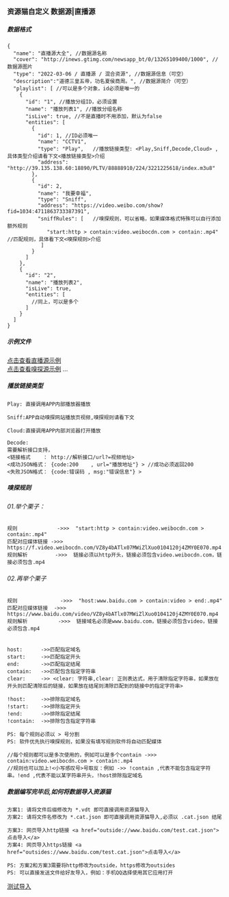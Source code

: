 ### 资源猫自定义 数据源|直播源

##### 数据格式
```
{
  "name": "直播源大全", //数据源名称
  "cover": "http://inews.gtimg.com/newsapp_bt/0/13265109400/1000", //数据源图片
  "type": "2022-03-06 / 直播源 / 混合资源", //数据源信息（可空）
  "description":"道德三皇五帝，功名夏侯商周。", //数据源简介（可空）
  "playlist": [ //可以是多个对象，id必须是唯一的
    {
      "id": "1", //播放分组ID，必须设置
      "name": "播放列表1", //播放分组名称
      "isLive": true, //不是直播时不用添加，默认为false
      "entities": [
        {
          "id": 1, //ID必须唯一
          "name": "CCTV1",
          "type": "Play",   //播放链接类型: <Play,Sniff,Decode,Cloud> , 具体类型介绍请看下文<播放链接类型>介绍
          "address": "http://39.135.138.60:18890/PLTV/88888910/224/3221225618/index.m3u8"
        },
        {
          "id": 2,
          "name": "我要幸福",
          "type": "Sniff",
          "address": "https://video.weibo.com/show?fid=1034:4711863733387391",
          "sniffRules": [   //嗅探规则，可以省略，如果媒体格式特殊可以自行添加额外规则
			 "start:http > contain:video.weibocdn.com > contain:.mp4"  //匹配规则，具体看下文<嗅探规则>介绍
		   ]
        }
      ]
    },
    {
      "id": "2",
      "name": "播放列表2",
      "isLive": true,
      "entities": [
        //同上，可以是多个
      ]
    }
  ]
}
```
##### 示例文件
[点击查看直播源示例](https://github.com/miantiaox/data-maven/blob/master/%E6%B7%B7%E5%90%88%E7%9B%B4%E6%92%AD%E6%BA%90.cat.json)
<br/>
[点击查看嗅探源示例](https://github.com/miantiaox/data-maven/blob/master/%E9%83%AD%E5%BE%B7%E7%BA%B2%E7%9B%B8%E5%A3%B0%E9%9B%86.cat.json)
...
<br/>
##### 播放链接类型
```
Play: 直接调用APP内部播放器播放

Sniff:APP自动嗅探网站播放页视频,嗅探规则请看下文

Cloud:直接调用APP内部浏览器打开播放

Decode:
需要解析接口支持，
<链接格式    ： http://解析接口/url?=视频地址> 
<成功JSON格式： {code:200    , url="播放地址"} > //成功必须返回200
<失败JSON格式： {code:错误码 , msg:"错误信息"} >
```

##### 嗅探规则
###### 01.举个栗子：
```
规则             ->>>  "start:http > contain:video.weibocdn.com > contain:.mp4"
匹配对应媒体链接 ->>>  https://f.video.weibocdn.com/VZ8y4bATlx07MWiZlXuo0104120j4ZMY0E070.mp4
规则解析         ->>>  链接必须以http开头，链接必须包含video.weibocdn.com，链接必须包含.mp4
```
###### 02.再举个栗子
```
规则              ->>>  "host:www.baidu.com > contain:video > end:.mp4"
匹配对应媒体链接  ->>>  https://www.baidu.com/video/VZ8y4bATlx07MWiZlXuo0104120j4ZMY0E070.mp4
规则解析          ->>>  链接域名必须是www.baidu.com，链接必须包含video，链接必须包含.mp4
```
###### 
```
host:      ->>匹配指定域名
start:     ->>匹配指定开头
end:       ->>匹配指定结尾
contain:   ->>匹配包含指定字符串
clear:     ->> <clear: 字符串,clear: 正则表达式，用于清除指定字符串，如果放在开头则匹配清除后的链接，如果放在结尾则清除匹配到的链接中的指定字符串>

!host:     ->>排除指定域名
!start:    ->>排除指定开头
!end:      ->>排除指定结尾
!contain:  ->>排除包含指定字符串

PS: 每个规则必须以 > 号分割
PS: 软件优先执行嗅探规则，如果没有填写规则软件将自动匹配媒体

//每个规则都可以是多次使用的，例如可以是多个contain ->>> contain:video.weibocdn.com > contain:.mp4
//规则也可以加上!<小写感叹号>号取反：例如 ->> !contain ,代表不能包含指定字符串。!end ,代表不能以某字符串开头，!host排除指定域名
```

##### 数据编写完毕后,如何将数据导入资源猫
```
方案1: 请将文件后缀修改为 *.vdt 即可直接调用资源猫导入
方案2: 请将文件名修改为 *.cat.json 即可直接调用资源猫导入,必须以 .cat.json 结尾

方案3: 网页导入http链接 <a href="outside://www.baidu.com/test.cat.json">点击导入</a>
方案4: 网页导入https链接 <a href="outsides://www.baidu.com/test.cat.json">点击导入</a>

PS: 方案2和方案3需要将http修改为outside，https修改为outsides
PS: 可以直接发送文件给好友导入，例如：手机QQ选择使用其它应用打开
```

[测试导入](https://miantiaox.github.io/data-maven/intent.html)

